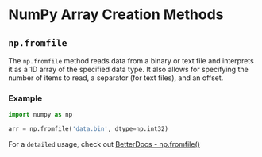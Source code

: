 # NumPy Array Creation Methods

## `np.fromfile`

The `np.fromfile` method reads data from a binary or text file and interprets it as a 1D array of the specified data type. It also allows for specifying the number of items to read, a separator (for text files), and an offset.

### Example

```python
import numpy as np

arr = np.fromfile('data.bin', dtype=np.int32)
```

For a `detailed` usage, check out [BetterDocs - np.fromfile()](https://betterdocs.tech/python/libs/numpy/stable/creation/fromfile)